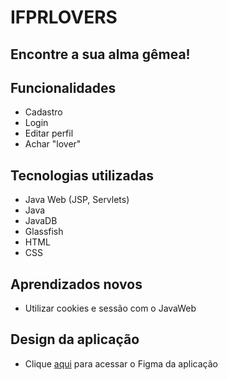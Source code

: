 # IFPRLOVERS
## Encontre a sua alma gêmea!

## Funcionalidades
- Cadastro
- Login
- Editar perfil
- Achar "lover"

## Tecnologias utilizadas
- Java Web (JSP, Servlets)
- Java 
- JavaDB
- Glassfish
- HTML
- CSS

## Aprendizados novos
- Utilizar cookies e sessão com o JavaWeb

## Design da aplicação
- Clique [aqui](https://www.figma.com/file/R883p3eLpyoTodHVVEk7e3/tw?node-id=0%3A1) para acessar o Figma da aplicação
